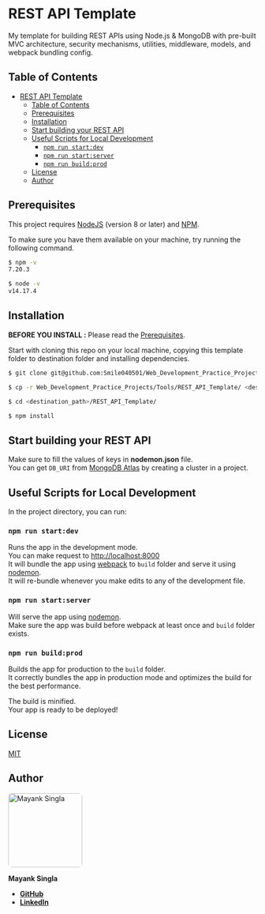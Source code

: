 # REST API Template

My template for building REST APIs using Node.js & MongoDB with pre-built MVC architecture, security mechanisms, utilities, middleware, models, and webpack bundling config.

## Table of Contents

- [REST API Template](#rest-api-template)
  - [Table of Contents](#table-of-contents)
  - [Prerequisites](#prerequisites)
  - [Installation](#installation)
  - [Start building your REST API](#start-building-your-rest-api)
  - [Useful Scripts for Local Development](#useful-scripts-for-local-development)
    - [`npm run start:dev`](#npm-run-startdev)
    - [`npm run start:server`](#npm-run-startserver)
    - [`npm run build:prod`](#npm-run-buildprod)
  - [License](#license)
  - [Author](#author)

## Prerequisites

This project requires [NodeJS](http://nodejs.org/ "NodeJS") (version 8 or later) and [NPM](https://npmjs.org/ "NPM").

To make sure you have them available on your machine,
try running the following command.

```sh
$ npm -v
7.20.3

$ node -v
v14.17.4
```

## Installation

**BEFORE YOU INSTALL :** Please read the [Prerequisites](#prerequisites).

Start with cloning this repo on your local machine, copying this template folder to destination folder and installing dependencies.

```sh
$ git clone git@github.com:Smile040501/Web_Development_Practice_Projects.git

$ cp -r Web_Development_Practice_Projects/Tools/REST_API_Template/ <destination_path>

$ cd <destination_path>/REST_API_Template/

$ npm install
```

## Start building your REST API

Make sure to fill the values of keys in **nodemon.json** file.\
You can get `DB_URI` from [MongoDB Atlas](https://account.mongodb.com/account/login) by creating a cluster in a project.

## Useful Scripts for Local Development

In the project directory, you can run:

### `npm run start:dev`

Runs the app in the development mode.\
You can make request to [http://localhost:8000](http://localhost:8000/)\
It will bundle the app using [webpack](https://webpack.js.org/) to `build` folder and serve it using [nodemon](https://nodemon.io/).\
It will re-bundle whenever you make edits to any of the development file.

### `npm run start:server`

Will serve the app using [nodemon](https://nodemon.io/).\
Make sure the app was build before webpack at least once and `build` folder exists.

### `npm run build:prod`

Builds the app for production to the `build` folder.\
It correctly bundles the app in production mode and optimizes the build for the best performance.

The build is minified.\
Your app is ready to be deployed!

## License

[MIT](LICENSE)

## Author

<a href="https://github.com/Smile040501">
    <img src="https://avatars.githubusercontent.com/u/62458127?v=4?s=150" width="150px" alt="Mayank Singla" style="border-radius:7px"/>
</a>

**Mayank Singla**

-   [**GitHub**](https://github.com/Smile040501)
-   [**LinkedIn**](https://www.linkedin.com/in/mayank-singla-001pt)
